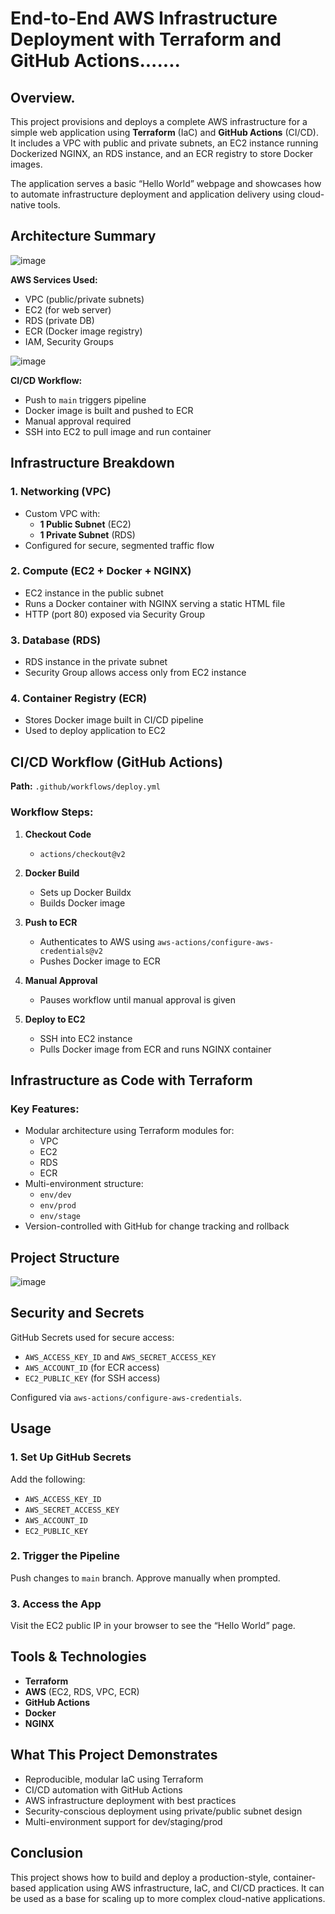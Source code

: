 # End-to-End AWS Infrastructure Deployment with Terraform and GitHub Actions.......

## Overview.

This project provisions and deploys a complete AWS infrastructure for a simple web application using **Terraform** (IaC) and **GitHub Actions** (CI/CD). It includes a VPC with public and private subnets, an EC2 instance running Dockerized NGINX, an RDS instance, and an ECR registry to store Docker images.

The application serves a basic “Hello World” webpage and showcases how to automate infrastructure deployment and application delivery using cloud-native tools.

## Architecture Summary
![image](https://github.com/user-attachments/assets/c67e7b15-1018-47db-ae24-5fa4c106e4c5)

**AWS Services Used:**
- VPC (public/private subnets)
- EC2 (for web server)
- RDS (private DB)
- ECR (Docker image registry)
- IAM, Security Groups

![image](https://github.com/user-attachments/assets/f221297f-4931-42d1-9805-d96def0e2354)

**CI/CD Workflow:**
- Push to `main` triggers pipeline
- Docker image is built and pushed to ECR
- Manual approval required
- SSH into EC2 to pull image and run container

## Infrastructure Breakdown

### 1. Networking (VPC)
- Custom VPC with:
  - **1 Public Subnet** (EC2)
  - **1 Private Subnet** (RDS)
- Configured for secure, segmented traffic flow

### 2. Compute (EC2 + Docker + NGINX)
- EC2 instance in the public subnet
- Runs a Docker container with NGINX serving a static HTML file
- HTTP (port 80) exposed via Security Group

### 3. Database (RDS)
- RDS instance in the private subnet
- Security Group allows access only from EC2 instance

### 4. Container Registry (ECR)
- Stores Docker image built in CI/CD pipeline
- Used to deploy application to EC2

## CI/CD Workflow (GitHub Actions)

**Path:** `.github/workflows/deploy.yml`

### Workflow Steps:
1. **Checkout Code**
   - `actions/checkout@v2`

2. **Docker Build**
   - Sets up Docker Buildx
   - Builds Docker image

3. **Push to ECR**
   - Authenticates to AWS using `aws-actions/configure-aws-credentials@v2`
   - Pushes Docker image to ECR

4. **Manual Approval**
   - Pauses workflow until manual approval is given

5. **Deploy to EC2**
   - SSH into EC2 instance
   - Pulls Docker image from ECR and runs NGINX container

## Infrastructure as Code with Terraform

### Key Features:
- Modular architecture using Terraform modules for:
  - VPC
  - EC2
  - RDS
  - ECR
- Multi-environment structure:
  - `env/dev`
  - `env/prod`
  - `env/stage`
- Version-controlled with GitHub for change tracking and rollback

## Project Structure

![image](https://github.com/user-attachments/assets/7373c6e8-b36d-4455-aa6c-62ac4979c862)


## Security and Secrets

GitHub Secrets used for secure access:
- `AWS_ACCESS_KEY_ID` and `AWS_SECRET_ACCESS_KEY`
- `AWS_ACCOUNT_ID` (for ECR access)
- `EC2_PUBLIC_KEY` (for SSH access)

Configured via `aws-actions/configure-aws-credentials`.

## Usage

### 1. Set Up GitHub Secrets
Add the following:
- `AWS_ACCESS_KEY_ID`
- `AWS_SECRET_ACCESS_KEY`
- `AWS_ACCOUNT_ID`
- `EC2_PUBLIC_KEY`

### 2. Trigger the Pipeline
Push changes to `main` branch. Approve manually when prompted.

### 3. Access the App
Visit the EC2 public IP in your browser to see the “Hello World” page.

## Tools & Technologies

- **Terraform**
- **AWS** (EC2, RDS, VPC, ECR)
- **GitHub Actions**
- **Docker**
- **NGINX**

## What This Project Demonstrates

- Reproducible, modular IaC using Terraform
- CI/CD automation with GitHub Actions
- AWS infrastructure deployment with best practices
- Security-conscious deployment using private/public subnet design
- Multi-environment support for dev/staging/prod

## Conclusion

This project shows how to build and deploy a production-style, container-based application using AWS infrastructure, IaC, and CI/CD practices. It can be used as a base for scaling up to more complex cloud-native applications.
